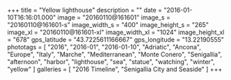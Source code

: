 +++
title = "Yellow lighthouse"
description = ""
date = "2016-01-10T16:16:01.000"
image = "20160110@161601"
image_s = "20160110@161601-s"
image_width_s = "400"
image_height_s = "265"
image_xl = "20160110@161601-xl"
image_width_xl = "1024"
image_height_xl = "678"
gps_latitude = "43.7225611166667"
gps_longitude = "13.22190555"
phototags = [ "2016", "2016-01", "2016-01-10", "Adriatic", "Ancona", "Europe", "Italy", "Marche", "Mediterranean", "Monte Conero", "Senigallia", "afternoon", "harbor", "lighthouse", "sea", "statue", "watching", "winter", "yellow" ]
galleries = [ "2016 Timeline", "Senigallia City and Seaside" ]
+++
